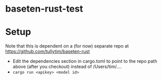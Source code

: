 # baseten-rust-test

# Setup
Note that this is dependent on a (for now) separate repo at https://github.com/tullytim/baseten-rust

* Edit the dependencies section in cargo.toml to point to the repo path above (after you checkout) instead of /Users/tim/....
* ```cargo run <apikey> <model id>```
